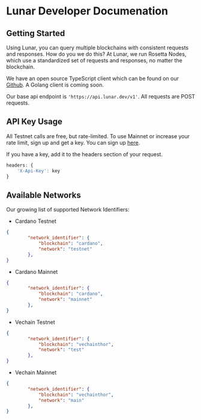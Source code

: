 # Lunar Developer Documenation

## Getting Started

Using Lunar, you can query multiple blockchains with consistent requests and responses. How do you we do this?
At Lunar, we run Rosetta Nodes, which use a standardized set of requests and responses, no matter the blockchain.

We have an open source TypeScript client which can be found on our [Github](https://github.com/lunarhq/rosetta-ts-client).
A Golang client is coming soon.

Our base api endpoint is `'https://api.lunar.dev/v1'`. All requests are POST requests.

## API Key Usage

All Testnet calls are free, but rate-limited. To use Mainnet or increase your rate limit, sign up
and get a key. You can sign up [here](https://lunar.dev/login).

If you have a key, add it to the headers section of your request. 
```js
headers: {
    'X-Api-Key': key
}
```

## Available Networks

Our growing list of supported Network Identifiers:

- Cardano Testnet
```json
{
        "network_identifier": {
            "blockchain": "cardano",
            "network": "testnet"
        },
}
```

- Cardano Mainnet
```json
{
        "network_identifier": {
            "blockchain": "cardano",
            "network": "mainnet"
        },
}
```

- Vechain Testnet
```json
{
        "network_identifier": {
            "blockchain": "vechainthor",
            "network": "test"
        },
}
```

- Vechain Mainnet
```json
{
        "network_identifier": {
            "blockchain": "vechainthor",
            "network": "main"
        },
}
```
